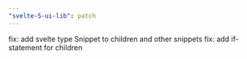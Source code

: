 ```yaml
---
"svelte-5-ui-lib": patch
---
```


fix: add svelte type Snippet to children and other snippets
fix: add if-statement for children
